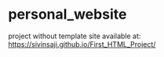 # personal_website
project without template 
site available at: https://sivinsaji.github.io/First_HTML_Project/
